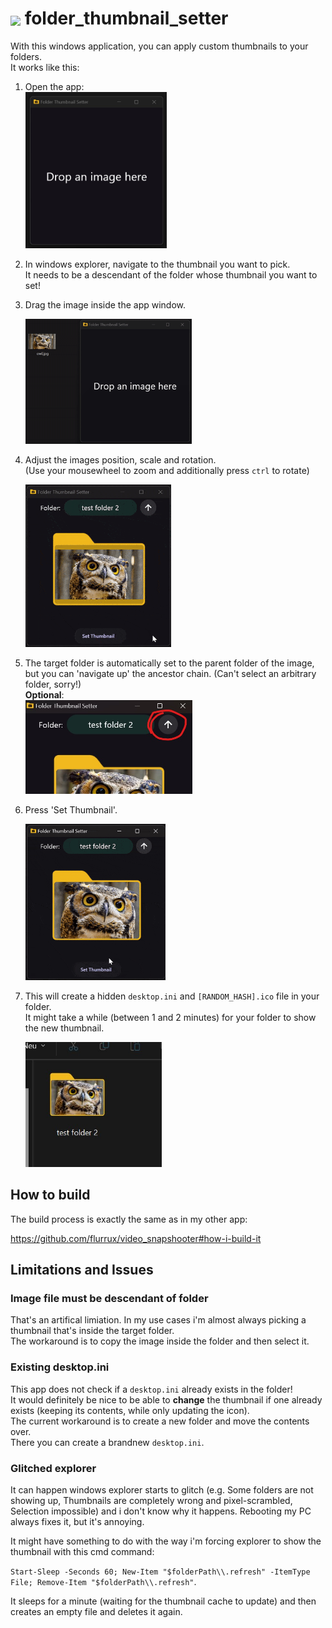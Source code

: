 # <img src="windows/runner/resources/app_icon.ico" style="height: 22px; transform: translateY(2px)" /> folder_thumbnail_setter

With this windows application, you can apply custom thumbnails to your folders.  
It works like this:  

1. Open the app:  
	 <img src="readme_files/initial state.jpg" height="250px" />

2. In windows explorer, navigate to the thumbnail you want to pick.  
	 It needs to be a descendant of the folder whose thumbnail you want to set!

3. Drag the image inside the app window.  

	 <img src="readme_files/dropping image.gif" height="200px" />

4. Adjust the images position, scale and rotation.  
	 (Use your mousewheel to zoom and additionally press `ctrl` to rotate)

	 <img src="readme_files/adjusting image.gif" height="260px" />

5. The target folder is automatically set to the parent folder of the image, but you can 'navigate up' the ancestor chain. (Can't select an arbitrary folder, sorry!)  
	 __Optional__:  
	 <img src="readme_files/navigate up button.jpg" height="150px" />

6. Press 'Set Thumbnail'.  
	 
	 <img src="readme_files/pressing the button.gif" height="250px" />

7. This will create a hidden `desktop.ini` and `[RANDOM_HASH].ico` file in your folder.  
	 It might take a while (between 1 and 2 minutes) for your folder to show the new thumbnail.
	 
	 <img src="readme_files/final folder thumbnail.jpg" height="200px" />

## How to build

The build process is exactly the same as in my other app:

https://github.com/flurrux/video_snapshooter#how-i-build-it


## Limitations and Issues

### Image file must be descendant of folder

That's an artifical limiation. In my use cases i'm almost always picking a thumbnail that's inside the target folder.  
The workaround is to copy the image inside the folder and then select it.  


### Existing desktop.ini

This app does not check if a `desktop.ini` already exists in the folder!  
It would definitely be nice to be able to __change__ the thumbnail if one already exists (keeping its contents, while only updating the icon).  
The current workaround is to create a new folder and move the contents over.  
There you can create a brandnew `desktop.ini`.  


### Glitched explorer

It can happen windows explorer starts to glitch (e.g. Some folders are not showing up, Thumbnails are completely wrong and pixel-scrambled, Selection impossible) and i don't know why it happens. Rebooting my PC always fixes it, but it's annoying.  

It might have something to do with the way i'm forcing explorer to show the thumbnail with this cmd command:

`Start-Sleep -Seconds 60; New-Item "$folderPath\\.refresh" -ItemType File; Remove-Item "$folderPath\\.refresh"`.  

It sleeps for a minute (waiting for the thumbnail cache to update) and then creates an empty file and deletes it again.  
